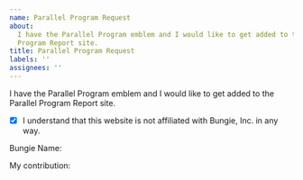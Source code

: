 ```yaml
---
name: Parallel Program Request
about:
  I have the Parallel Program emblem and I would like to get added to the Parallel
  Program Report site.
title: Parallel Program Request
labels: ''
assignees: ''
---
```


I have the Parallel Program emblem and I would like to get added to the Parallel Program Report site.

- [x] I understand that this website is not affiliated with Bungie, Inc. in any way.

Bungie Name:

My contribution:
